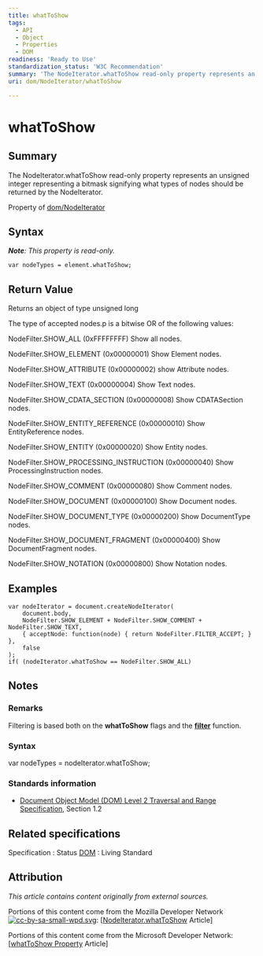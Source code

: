 ```yaml
---
title: whatToShow
tags:
  - API
  - Object
  - Properties
  - DOM
readiness: 'Ready to Use'
standardization_status: 'W3C Recommendation'
summary: 'The NodeIterator.whatToShow read-only property represents an unsigned integer representing a bitmask signifying what types of nodes should be returned by the NodeIterator.'
uri: dom/NodeIterator/whatToShow

---
```

# whatToShow

## Summary

The NodeIterator.whatToShow read-only property represents an unsigned integer representing a bitmask signifying what types of nodes should be returned by the NodeIterator.

<span data-meta="applies_to" data-type="key">Property of <span data-type="value">[dom/NodeIterator](/dom/NodeIterator)</span></span>

## Syntax

***Note**: This property is read-only.*

``` {.js}
var nodeTypes = element.whatToShow;
```

## Return Value

<span data-meta="return" data-type="key">Returns an object of type <span data-type="value">unsigned long</span></span>

The type of accepted nodes.p is a bitwise OR of the following values:

NodeFilter.SHOW\_ALL (0xFFFFFFFF) Show all nodes.

NodeFilter.SHOW\_ELEMENT (0x00000001) Show Element nodes.

NodeFilter.SHOW\_ATTRIBUTE (0x00000002) show Attribute nodes.

NodeFilter.SHOW\_TEXT (0x00000004) Show Text nodes.

NodeFilter.SHOW\_CDATA\_SECTION (0x00000008) Show CDATASection nodes.

NodeFilter.SHOW\_ENTITY\_REFERENCE (0x00000010) Show EntityReference nodes.

NodeFilter.SHOW\_ENTITY (0x00000020) Show Entity nodes.

NodeFilter.SHOW\_PROCESSING\_INSTRUCTION (0x00000040) Show ProcessingInstruction nodes.

NodeFilter.SHOW\_COMMENT (0x00000080) Show Comment nodes.

NodeFilter.SHOW\_DOCUMENT (0x00000100) Show Document nodes.

NodeFilter.SHOW\_DOCUMENT\_TYPE (0x00000200) Show DocumentType nodes.

NodeFilter.SHOW\_DOCUMENT\_FRAGMENT (0x00000400) Show DocumentFragment nodes.

NodeFilter.SHOW\_NOTATION (0x00000800) Show Notation nodes.

## Examples

``` {.js}
var nodeIterator = document.createNodeIterator(
    document.body,
    NodeFilter.SHOW_ELEMENT + NodeFilter.SHOW_COMMENT + NodeFilter.SHOW_TEXT,
    { acceptNode: function(node) { return NodeFilter.FILTER_ACCEPT; } },
    false
);
if( (nodeIterator.whatToShow == NodeFilter.SHOW_ALL)
```

## Notes

### Remarks

Filtering is based both on the **whatToShow** flags and the [**filter**](/dom/NodeIterator/filter) function.

### Syntax

var nodeTypes = nodeIterator.whatToShow;

### Standards information

-   [Document Object Model (DOM) Level 2 Traversal and Range Specification](http://go.microsoft.com/fwlink/p/?linkid=182712), Section 1.2

## Related specifications

Specification
:   Status
[DOM](http://dom.spec.whatwg.org/#dom-nodeiterator-whattoshow)
:   Living Standard

## Attribution

*This article contains content originally from external sources.*

Portions of this content come from the Mozilla Developer Network [![cc-by-sa-small-wpd.svg](/assets/thumb/8/8c/cc-by-sa-small-wpd.svg/120px-cc-by-sa-small-wpd.svg.png)](http://creativecommons.org/licenses/by-sa/3.0/us/): [[NodeIterator.whatToShow](https://developer.mozilla.org/en-US/docs/Web/API/NodeIterator.whatToShow) Article]

Portions of this content come from the Microsoft Developer Network: [[whatToShow Property](http://msdn.microsoft.com/en-us/library/ie/ff974822(v=vs.85).aspx) Article]


